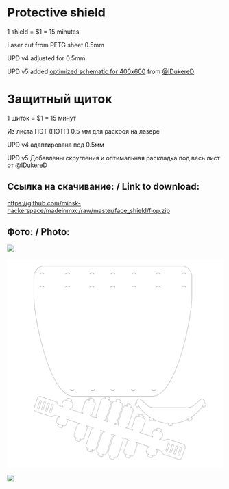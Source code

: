 Protective shield
===
1 shield = $1 = 15 minutes

Laser cut from PETG sheet 0.5mm

UPD v4 adjusted for 0.5mm

UPD v5 added [optimized schematic for 400x600](https://github.com/minsk-hackerspace/madeinmxc/raw/master/face_shield/face_shield_6040_optimal.dxf) from [@IDukereD](https://github.com/IDukereD)


Защитный щиток 
===
1 щиток = $1 = 15 минут

Из листа ПЭТ (ПЭТГ) 0.5 мм
для раскроя на лазере

UPD v4 адаптирована под 0.5мм

UPD v5 Добавлены скругления и оптимальная раскладка под весь лист от [@IDukereD](https://github.com/IDukereD)


Ссылка на скачивание: / Link to download:
---

https://github.com/minsk-hackerspace/madeinmxc/raw/master/face_shield/flop.zip


Фото: / Photo:
---



![](photo.png)

![](preview.png)

![](optimal.png)
